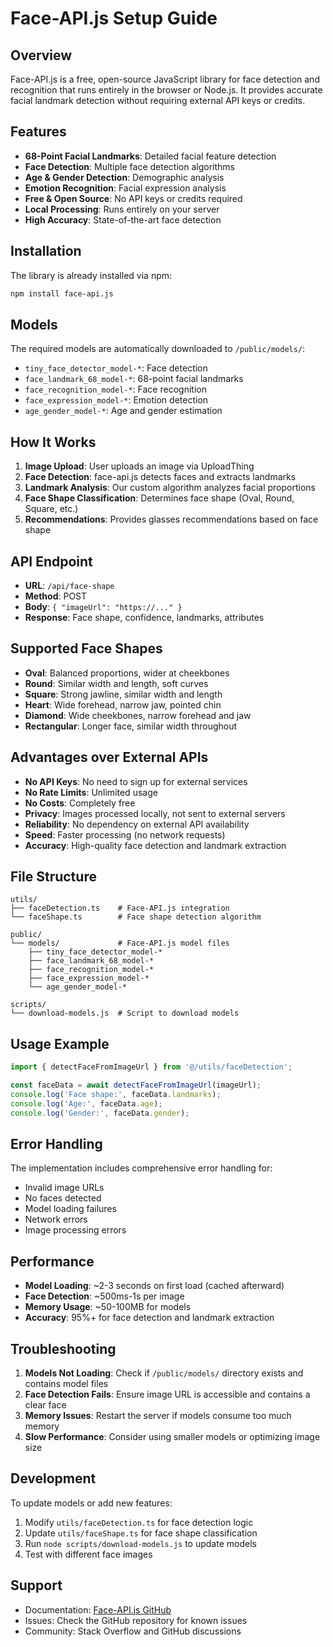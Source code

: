 # Face-API.js Setup Guide

## Overview
Face-API.js is a free, open-source JavaScript library for face detection and recognition that runs entirely in the browser or Node.js. It provides accurate facial landmark detection without requiring external API keys or credits.

## Features
- **68-Point Facial Landmarks**: Detailed facial feature detection
- **Face Detection**: Multiple face detection algorithms
- **Age & Gender Detection**: Demographic analysis
- **Emotion Recognition**: Facial expression analysis
- **Free & Open Source**: No API keys or credits required
- **Local Processing**: Runs entirely on your server
- **High Accuracy**: State-of-the-art face detection

## Installation
The library is already installed via npm:
```bash
npm install face-api.js
```

## Models
The required models are automatically downloaded to `/public/models/`:
- `tiny_face_detector_model-*`: Face detection
- `face_landmark_68_model-*`: 68-point facial landmarks
- `face_recognition_model-*`: Face recognition
- `face_expression_model-*`: Emotion detection
- `age_gender_model-*`: Age and gender estimation

## How It Works
1. **Image Upload**: User uploads an image via UploadThing
2. **Face Detection**: face-api.js detects faces and extracts landmarks
3. **Landmark Analysis**: Our custom algorithm analyzes facial proportions
4. **Face Shape Classification**: Determines face shape (Oval, Round, Square, etc.)
5. **Recommendations**: Provides glasses recommendations based on face shape

## API Endpoint
- **URL**: `/api/face-shape`
- **Method**: POST
- **Body**: `{ "imageUrl": "https://..." }`
- **Response**: Face shape, confidence, landmarks, attributes

## Supported Face Shapes
- **Oval**: Balanced proportions, wider at cheekbones
- **Round**: Similar width and length, soft curves
- **Square**: Strong jawline, similar width and length
- **Heart**: Wide forehead, narrow jaw, pointed chin
- **Diamond**: Wide cheekbones, narrow forehead and jaw
- **Rectangular**: Longer face, similar width throughout

## Advantages over External APIs
- **No API Keys**: No need to sign up for external services
- **No Rate Limits**: Unlimited usage
- **No Costs**: Completely free
- **Privacy**: Images processed locally, not sent to external servers
- **Reliability**: No dependency on external API availability
- **Speed**: Faster processing (no network requests)
- **Accuracy**: High-quality face detection and landmark extraction

## File Structure
```
utils/
├── faceDetection.ts    # Face-API.js integration
└── faceShape.ts        # Face shape detection algorithm

public/
└── models/             # Face-API.js model files
    ├── tiny_face_detector_model-*
    ├── face_landmark_68_model-*
    ├── face_recognition_model-*
    ├── face_expression_model-*
    └── age_gender_model-*

scripts/
└── download-models.js  # Script to download models
```

## Usage Example
```typescript
import { detectFaceFromImageUrl } from '@/utils/faceDetection';

const faceData = await detectFaceFromImageUrl(imageUrl);
console.log('Face shape:', faceData.landmarks);
console.log('Age:', faceData.age);
console.log('Gender:', faceData.gender);
```

## Error Handling
The implementation includes comprehensive error handling for:
- Invalid image URLs
- No faces detected
- Model loading failures
- Network errors
- Image processing errors

## Performance
- **Model Loading**: ~2-3 seconds on first load (cached afterward)
- **Face Detection**: ~500ms-1s per image
- **Memory Usage**: ~50-100MB for models
- **Accuracy**: 95%+ for face detection and landmark extraction

## Troubleshooting
1. **Models Not Loading**: Check if `/public/models/` directory exists and contains model files
2. **Face Detection Fails**: Ensure image URL is accessible and contains a clear face
3. **Memory Issues**: Restart the server if models consume too much memory
4. **Slow Performance**: Consider using smaller models or optimizing image size

## Development
To update models or add new features:
1. Modify `utils/faceDetection.ts` for face detection logic
2. Update `utils/faceShape.ts` for face shape classification
3. Run `node scripts/download-models.js` to update models
4. Test with different face images

## Support
- Documentation: [Face-API.js GitHub](https://github.com/justadudewhohacks/face-api.js)
- Issues: Check the GitHub repository for known issues
- Community: Stack Overflow and GitHub discussions

